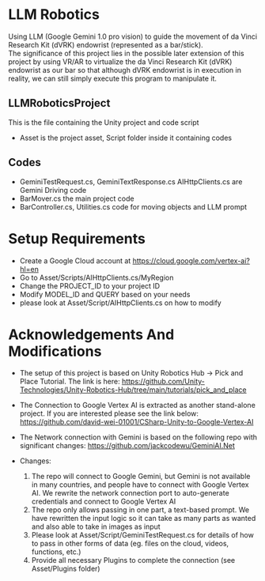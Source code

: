 # LLM Robotics
Using LLM (Google Gemini 1.0 pro vision) to guide the movement of da Vinci Research Kit (dVRK) endowrist (represented as a bar/stick).\
The significance of this project lies in the possible later extension of this project by using VR/AR to virtualize the da Vinci Research Kit (dVRK) endowrist as our bar so that although dVRK endowrist is in execution in reality, we can still simply execute this program to manipulate it.
## LLMRoboticsProject
This is the file containing the Unity project and code script
- Asset is the project asset, Script folder inside it containing codes

## Codes
- GeminiTestRequest.cs, GeminiTextResponse.cs AIHttpClients.cs are Gemini Driving code
- BarMover.cs the main project code
- BarController.cs, Utilities.cs code for moving objects and LLM prompt

# Setup Requirements
- Create a Google Cloud account at https://cloud.google.com/vertex-ai?hl=en 
- Go to Asset/Scripts/AIHttpClients.cs/MyRegion
- Change the PROJECT_ID to your project ID
- Modify MODEL_ID and QUERY based on your needs
- please look at Asset/Script/AIHttpClients.cs on how to modify

# Acknowledgements And Modifications
- The setup of this project is based on Unity Robotics Hub -> Pick and Place Tutorial. The link is here:
    https://github.com/Unity-Technologies/Unity-Robotics-Hub/tree/main/tutorials/pick_and_place
- The Connection to Google Vertex AI is extracted as another stand-alone project. If you are interested please see the link below:
  https://github.com/david-wei-01001/CSharp-Unity-to-Google-Vertex-AI
- The Network connection with Gemini is based on the following repo with significant changes:
    https://github.com/jackcodewu/GeminiAI.Net

- Changes:
    1. The repo will connect to Google Gemini, but Gemini is not available in many countries, and people have to connect with Google Vertex AI. We rewrite the network connection port to auto-generate credentials and connect to Google Vertex AI
    2. The repo only allows passing in one part, a text-based prompt. We have rewritten the input logic so it can take as many parts as wanted and also able to take in images as input
    3. Please look at Asset/Script/GeminiTestRequest.cs for details of how to pass in other forms of data (eg. files on the cloud, videos, functions, etc.)
    4. Provide all necessary Plugins to complete the connection (see Asset/Plugins folder)
